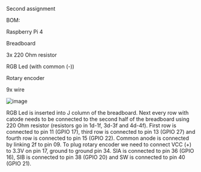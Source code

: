 Second assignment

BOM:

Raspberry Pi 4

Breadboard

3x 220 Ohm resistor

RGB Led (with common (-))

Rotary encoder

9x wire

![image](https://github.com/tichyv/Second-assignment/assets/149083694/fa24cb5d-967f-4fa7-a346-d3a1668a7d9d)

RGB Led is inserted into J column of the breadboard. Next every row with catode needs to be connected to the second half of the breadboard using 220 Ohm resistor (resistors go in 1d-1f, 3d-3f and 4d-4f). First row is connected to pin 11 (GPIO 17), third row is connected to pin 13 (GPIO 27) and fourth row is connected to pin 15 (GPIO 22). Common anode is connected by linking 2f to pin 09.
To plug rotary encoder we need to connect VCC (+) to 3.3V on pin 17, ground to ground pin 34.
SIA is connected to pin 36 (GPIO 16), SIB is connected to pin 38 (GPIO 20) and SW is connected to pin 40 (GPIO 21). 
